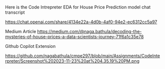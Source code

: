Here is the Code Intrepreter EDA for House Price Prediction model chat transcript

https://chat.openai.com/share/4134e22a-4d0b-4af0-94e2-ec6312cc5a97

Medium Article
https://medium.com/@naga.bathula/decoding-the-mysteries-of-house-prices-a-data-scientists-journey-71f6a1c35e78


Github Copilot Extension

https://github.com/nagabathula/cmpe297/blob/main/Assignments/CodeInterpreter/Screenshot%202023-11-23%20at%204.35.19%20PM.png
